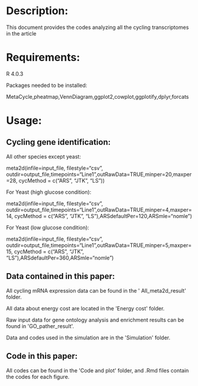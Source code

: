 Description:
===
This document provides the codes analyzing all the cycling transcriptomes in the article

Requirements:
===
R 4.0.3

Packages needed to be installed: 

MetaCycle,pheatmap,VennDiagram,ggplot2,cowplot,ggplotify,dplyr,forcats

Usage:
===
Cycling gene identification: 
---
All other species except yeast:

meta2d(infile=input_file, filestyle=“csv”, outdir=output_file,timepoints=“Line1”,outRawData=TRUE,minper=20,maxper=28, cycMethod = c(“ARS”, “JTK”, “LS”))

For Yeast (high glucose condition):

meta2d(infile=input_file, filestyle=“csv”, outdir=output_file,timepoints=“Line1”,outRawData=TRUE,minper=4,maxper=14, cycMethod = c(“ARS”, “JTK”, “LS”),ARSdefaultPer=120,ARSmle=“nomle”)

For Yeast (low glucose condition):

meta2d(infile=input_file, filestyle=“csv”, outdir=output_file,timepoints=“Line1”,outRawData=TRUE,minper=5,maxper=15, cycMethod = c(“ARS”, “JTK”, “LS”),ARSdefaultPer=360,ARSmle=“nomle”)

 
Data contained in this paper:
---
All cycling mRNA expression data can be found in the ' All_meta2d_result' folder.

All data about energy cost are located in the 'Energy cost' folder.

Raw input data for gene ontology analysis and enrichment results can be found in 'GO_pather_result'.

Data and codes used in the simulation are in the 'Simulation' folder.

Code in this paper:
---
All codes can be found in the 'Code and plot' folder, and .Rmd files contain the codes for each figure.
